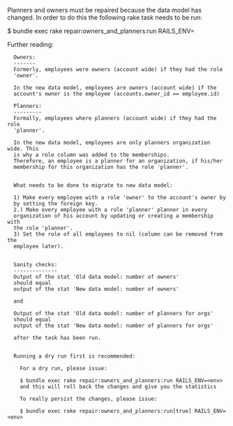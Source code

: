 Planners and owners must be repaired because the data model has changed.
In order to do this the following rake task needs to be run:

$ bundle exec rake repair:owners_and_planners:run RAILS_ENV=<env>

Further reading:

      Owners:
      -------
      Formerly, employees were owners (account wide) if they had the role
      'owner'.

      In the new data model, employees are owners (account wide) if the
      account's owner is the employee (accounts.owner_id == employee.id)

      Planners:
      ---------
      Formally, employees where planners (account wide) if they had the role
      'planner'.

      In the new data model, employees are only planners organization wide. This
      is why a role column was added to the memberships.
      Therefore, an employee is a planner for an organization, if his/her
      membership for this organization has the role 'planner'.


      What needs to be done to migrate to new data model:

      1) Make every employee with a role 'owner' to the account's owner by
      by setting the foreign key.
      2.) Make every employee with a role 'planner' planner in every
      organization of his account by updating or creating a membership with
      the role 'planner'.
      3) Set the role of all employees to nil (column can be removed from the
      employee later).


      Sanity checks:
      --------------
      Output of the stat 'Old data model: number of owners'
      should equal
      output of the stat 'New data model: number of owners'

      and

      Output of the stat 'Old data model: number of planners for orgs'
      should equal
      output of the stat 'New data model: number of planners for orgs'

      after the task has been run.


      Running a dry run first is recommended:

        For a dry run, please issue:

        $ bundle exec rake repair:owners_and_planners:run RAILS_ENV=<env>
        and this will roll back the changes and give you the statistics

        To really persist the changes, please issue:

        $ bundle exec rake repair:owners_and_planners:run[true] RAILS_ENV=<env>

